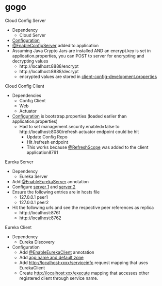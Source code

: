 # gogo
Cloud Config Server 
* Dependency
   * Cloud Server
* [Configuration](https://github.com/sagemark/gogo/blob/master/spring-microservices-config-server/src/main/resources/application.properties#L1)
* [@EnableConfigServer](https://github.com/sagemark/gogo/blob/master/spring-microservices-config-server/src/main/java/com/oreilly/cloud/SpringMicroservicesConfigServerApplication.java#L8) added to application 
* Assuming Java Crypto Jars are installed AND an encrypt.key is set in application.properties, you can POST to server for encrypting and decrypting values
  * http://localhost:8888/encrypt
  * http://localhost:8888/decrypt
  * encrypted values are stored in [client-config-development.properties](https://github.com/sagemark/cloud-config/blob/master/client-config-development.properties#L1)

Cloud Config Client
* Dependencies
  * Config Client
  * Web
  * Actuator
* [Configuration](https://github.com/sagemark/gogo/blob/master/spring-microservices-config-server/spring-microservices-config-client/src/main/resources/bootstrap.properties#L1) is bootstrap.properties (loaded earlier than application.properties)
  * Had to set management.security.enabled=false to http://localhost:8080/refresh actuator endpoint could be hit
    * Update Config Repo
    * Hit /refresh endpoint
    * This works because  [@RefreshScope](https://github.com/sagemark/gogo/blob/master/spring-microservices-config-server/spring-microservices-config-client/src/main/java/com/oreilly/cloud/SpringMicroservicesConfigClientApplication.java#L11) was added to the client application8761
    
Eureka Server
* Dependency
  * Eureka Server
* Add [@EnableEurekaServer](https://github.com/sagemark/gogo/blob/master/spring-microservices-eureka-server/src/main/java/com/oreilly/cloud/SpringMicroservicesEurekaServerApplication.java#L9) annotation
* Configure [server 1](https://github.com/sagemark/gogo/blob/master/spring-microservices-eureka-server/src/main/resources/application-peer1.properties#L1) and [server 2](https://github.com/sagemark/gogo/blob/master/spring-microservices-eureka-server/src/main/resources/application-peer2.properties#L1)
* Ensure the following entries are in hosts file
  * 127.0.0.1 peer1
  * 127.0.0.1 peer2
* Hit the following urls and see the respective peer references as replica
  * http://localhost:8761
  * http://localhost:8762
  
Eureka Client
* Dependency
  * Eureka Discovery
* Configuration
  * Add [@EnableEurekaClient](https://github.com/sagemark/gogo/blob/master/spring-microservices-eureka-server/spring-microservices-eureka-client/src/main/java/com/oreilly/cloud/SpringMicroservicesEurekaClientApplication.java#L11) annotation
  * Add [app name and default zone](https://github.com/sagemark/gogo/blob/master/spring-microservices-eureka-server/spring-microservices-eureka-client/src/main/resources/application.properties#L1)
  * Add [http://localhost:xxxx/serviceinfo](https://github.com/sagemark/gogo/blob/master/spring-microservices-eureka-server/spring-microservices-eureka-client-2/src/main/java/com/oreilly/cloud/SpringMicroservicesEurekaClient2Application.java#L20) request mapping that uses EurekaClient
  * Create [http://localhost:xxx/execute](https://github.com/sagemark/gogo/blob/master/spring-microservices-eureka-server/spring-microservices-eureka-client/src/main/java/com/oreilly/cloud/ExampleController.java#L14) mapping that accesses other registered client through service name.
